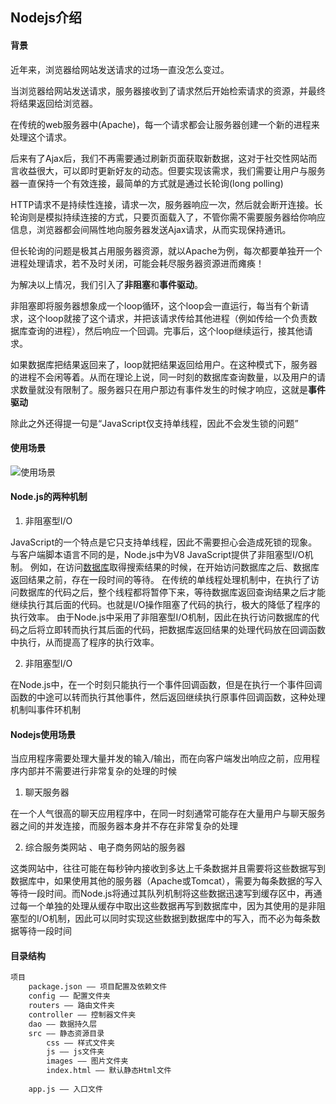 ## Nodejs介绍

#### 背景

近年来，浏览器给网站发送请求的过场一直没怎么变过。

当浏览器给网站发送请求，服务器接收到了请求然后开始检索请求的资源，并最终将结果返回给浏览器。

在传统的web服务器中(Apache)，每一个请求都会让服务器创建一个新的进程来处理这个请求。

后来有了Ajax后，我们不再需要通过刷新页面获取新数据，这对于社交性网站而言收益很大，可以即时更新好友的动态。但要实现该需求，我们需要让用户与服务器一直保持一个有效连接，最简单的方式就是通过长轮询(long polling)

HTTP请求不是持续性连接，请求一次，服务器响应一次，然后就会断开连接。长轮询则是模拟持续连接的方式，只要页面载入了，不管你需不需要服务器给你响应信息，浏览器都会间隔性地向服务器发送Ajax请求，从而实现保持通讯。

但长轮询的问题是极其占用服务器资源，就以Apache为例，每次都要单独开一个进程处理请求，若不及时关闭，可能会耗尽服务器资源进而瘫痪！

为解决以上情况，我们引入了**非阻塞**和**事件驱动**。

非阻塞即将服务器想象成一个loop循环，这个loop会一直运行，每当有个新请求，这个loop就接了这个请求，并把该请求传给其他进程（例如传给一个负责数据库查询的进程），然后响应一个回调。完事后，这个loop继续运行，接其他请求。

如果数据库把结果返回来了，loop就把结果返回给用户。在这种模式下，服务器的进程不会闲等着。从而在理论上说，同一时刻的数据库查询数量，以及用户的请求数量就没有限制了。服务器只在用户那边有事件发生的时候才响应，这就是**事件驱动**

除此之外还得提一句是“JavaScript仅支持单线程，因此不会发生锁的问题”

#### 使用场景
![使用场景](https://static.cnodejs.org/FlXC-FcqbkX4B9ToqUVEy1m-H9Vl)

#### Node.js的两种机制
1.  非阻塞型I/O

JavaScript的一个特点是它只支持单线程，因此不需要担心会造成死锁的现象。 与客户端脚本语言不同的是，Node.js中为V8 JavaScript提供了非阻塞型I/O机制。 例如，在访问[数据库](https://cloud.tencent.com/solution/database?from=10680)取得搜索结果的时候，在开始访问数据库之后、数据库返回结果之前，存在一段时间的等待。 在传统的单线程处理机制中，在执行了访问数据库的代码之后，整个线程都将暂停下来，等待数据库返回查询结果之后才能继续执行其后面的代码。也就是I/O操作阻塞了代码的执行，极大的降低了程序的执行效率。 由于Node.js中采用了非阻塞型I/O机制，因此在执行访问数据库的代码之后将立即转而执行其后面的代码，把数据库返回结果的处理代码放在回调函数中执行，从而提高了程序的执行效率。

2.  非阻塞型I/O

在Node.js中，在一个时刻只能执行一个事件回调函数，但是在执行一个事件回调函数的中途可以转而执行其他事件，然后返回继续执行原事件回调函数，这种处理机制叫事件环机制

#### Nodejs使用场景
当应用程序需要处理大量并发的输入/输出，而在向客户端发出响应之前，应用程序内部并不需要进行非常复杂的处理的时候

1.  聊天服务器

在一个人气很高的聊天应用程序中，在同一时刻通常可能存在大量用户与聊天服务器之间的并发连接，而服务器本身并不存在非常复杂的处理

2.  综合服务类网站 、电子商务网站的服务器

这类网站中，往往可能在每秒钟内接收到多达上千条数据并且需要将这些数据写到数据库中，如果使用其他的服务器（Apache或Tomcat），需要为每条数据的写入等待一段时间。而Node.js将通过其队列机制将这些数据迅速写到缓存区中，再通过每一个单独的处理从缓存中取出这些数据再写到数据库中，因为其使用的是非阻塞型的I/O机制，因此可以同时实现这些数据到数据库中的写入，而不必为每条数据等待一段时间

#### 目录结构
```txt
项目
	package.json —— 项目配置及依赖文件
	config —— 配置文件夹
	routers —— 路由文件夹
	controller —— 控制器文件夹
	dao —— 数据持久层
	src —— 静态资源目录
		css —— 样式文件夹
		js —— js文件夹
		images —— 图片文件夹
		index.html —— 默认静态Html文件
		
	app.js —— 入口文件
```